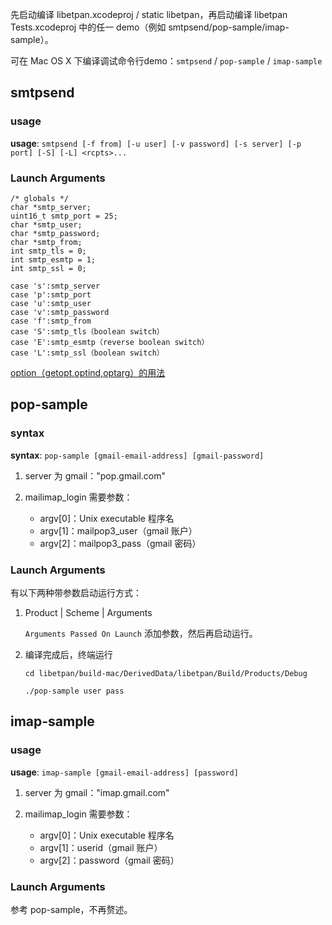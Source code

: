 先启动编译 libetpan.xcodeproj / static libetpan，再启动编译 libetpan Tests.xcodeproj 中的任一 demo（例如 smtpsend/pop-sample/imap-sample）。

可在 Mac OS X 下编译调试命令行demo：`smtpsend` / `pop-sample` / `imap-sample`

## smtpsend
### usage

**usage**: `smtpsend [-f from] [-u user] [-v password] [-s server] [-p port] [-S] [-L] <rcpts>...`

### Launch Arguments

```
/* globals */
char *smtp_server;
uint16_t smtp_port = 25;
char *smtp_user;
char *smtp_password;
char *smtp_from;
int smtp_tls = 0;
int smtp_esmtp = 1;
int smtp_ssl = 0;
```

    case 's':smtp_server
    case 'p':smtp_port
    case 'u':smtp_user
    case 'v':smtp_password
    case 'f':smtp_from
    case 'S':smtp_tls（boolean switch）
    case 'E':smtp_esmtp（reverse boolean switch）
    case 'L':smtp_ssl（boolean switch）

[option（getopt,optind,optarg）的用法](http://blog.sina.com.cn/s/blog_9c8c37110102uyoq.html)

## pop-sample
### syntax
**syntax**: `pop-sample [gmail-email-address] [gmail-password]`

1. server 为 gmail："pop.gmail.com"

2. mailimap_login 需要参数：

	- argv[0]：Unix executable 程序名
	- argv[1]：mailpop3_user（gmail 账户）
	- argv[2]：mailpop3_pass（gmail 密码）

### Launch Arguments
有以下两种带参数启动运行方式：

1. Product | Scheme | Arguments

	`Arguments Passed On Launch` 添加参数，然后再启动运行。

2. 编译完成后，终端运行

	```
	cd libetpan/build-mac/DerivedData/libetpan/Build/Products/Debug
	
	./pop-sample user pass
	```

## imap-sample
### usage
**usage**: `imap-sample [gmail-email-address] [password]`

1. server 为 gmail："imap.gmail.com"

2. mailimap_login 需要参数：

	- argv[0]：Unix executable 程序名
	- argv[1]：userid（gmail 账户）
	- argv[2]：password（gmail 密码）

### Launch Arguments
参考 pop-sample，不再赘述。
